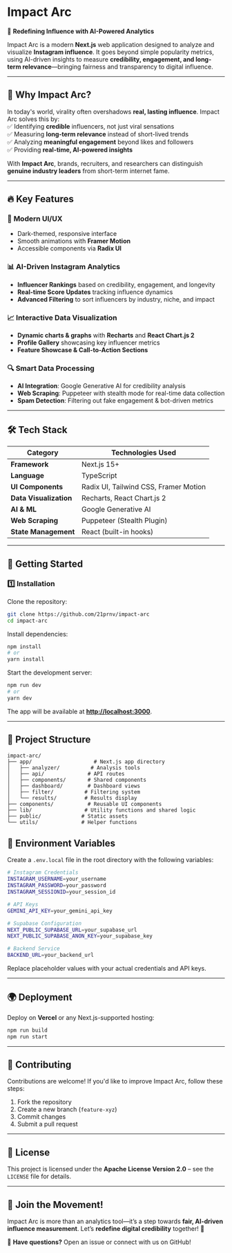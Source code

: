 # **Impact Arc**  
🚀 **Redefining Influence with AI-Powered Analytics**  

Impact Arc is a modern **Next.js** web application designed to analyze and visualize **Instagram influence**. It goes beyond simple popularity metrics, using AI-driven insights to measure **credibility, engagement, and long-term relevance**—bringing fairness and transparency to digital influence.  

---

## 🌟 **Why Impact Arc?**  
In today's world, virality often overshadows **real, lasting influence**. Impact Arc solves this by:  
✅ Identifying **credible** influencers, not just viral sensations  
✅ Measuring **long-term relevance** instead of short-lived trends  
✅ Analyzing **meaningful engagement** beyond likes and followers  
✅ Providing **real-time, AI-powered insights**  

With **Impact Arc**, brands, recruiters, and researchers can distinguish **genuine industry leaders** from short-term internet fame.  

---

## 🔥 **Key Features**  

### 🎨 **Modern UI/UX**  
- Dark-themed, responsive interface  
- Smooth animations with **Framer Motion**  
- Accessible components via **Radix UI**  

### 📊 **AI-Driven Instagram Analytics**  
- **Influencer Rankings** based on credibility, engagement, and longevity  
- **Real-time Score Updates** tracking influence dynamics  
- **Advanced Filtering** to sort influencers by industry, niche, and impact  

### 📈 **Interactive Data Visualization**  
- **Dynamic charts & graphs** with **Recharts** and **React Chart.js 2**  
- **Profile Gallery** showcasing key influencer metrics  
- **Feature Showcase & Call-to-Action Sections**  

### 🔍 **Smart Data Processing**  
- **AI Integration**: Google Generative AI for credibility analysis  
- **Web Scraping**: Puppeteer with stealth mode for real-time data collection  
- **Spam Detection**: Filtering out fake engagement & bot-driven metrics  

---

## 🛠 **Tech Stack**  

| Category           | Technologies Used |
|-------------------|-----------------|
| **Framework**      | Next.js 15+ |
| **Language**      | TypeScript |
| **UI Components** | Radix UI, Tailwind CSS, Framer Motion |
| **Data Visualization** | Recharts, React Chart.js 2 |
| **AI & ML** | Google Generative AI |
| **Web Scraping** | Puppeteer (Stealth Plugin) |
| **State Management** | React (built-in hooks) |

---

## 🚀 **Getting Started**  

### **1️⃣ Installation**  
Clone the repository:  
```bash
git clone https://github.com/21prnv/impact-arc
cd impact-arc
```
Install dependencies:  
```bash
npm install
# or
yarn install
```
Start the development server:  
```bash
npm run dev
# or
yarn dev
```
The app will be available at **[http://localhost:3000](http://localhost:3000)**.  

---

## 📁 **Project Structure**  

```
impact-arc/
├── app/                    # Next.js app directory
│   ├── analyzer/          # Analysis tools
│   ├── api/              # API routes
│   ├── components/       # Shared components
│   ├── dashboard/        # Dashboard views
│   ├── filter/          # Filtering system
│   └── results/         # Results display
├── components/           # Reusable UI components
├── lib/                 # Utility functions and shared logic
├── public/             # Static assets
└── utils/              # Helper functions
```

## 🔐 **Environment Variables**

Create a `.env.local` file in the root directory with the following variables:

```bash
# Instagram Credentials
INSTAGRAM_USERNAME=your_username
INSTAGRAM_PASSWORD=your_password
INSTAGRAM_SESSIONID=your_session_id

# API Keys
GEMINI_API_KEY=your_gemini_api_key

# Supabase Configuration
NEXT_PUBLIC_SUPABASE_URL=your_supabase_url
NEXT_PUBLIC_SUPABASE_ANON_KEY=your_supabase_key

# Backend Service
BACKEND_URL=your_backend_url
```

Replace placeholder values with your actual credentials and API keys.


---

## 🌍 **Deployment**  

Deploy on **Vercel** or any Next.js-supported hosting:  
```bash
npm run build
npm run start
```

---

## 🤝 **Contributing**  

Contributions are welcome! If you'd like to improve Impact Arc, follow these steps:  
1. Fork the repository  
2. Create a new branch (`feature-xyz`)  
3. Commit changes  
4. Submit a pull request  

---

## 📜 **License**  

This project is licensed under the **Apache License Version 2.0** – see the `LICENSE` file for details.  

---

## 📢 **Join the Movement!**  
Impact Arc is more than an analytics tool—it’s a step towards **fair, AI-driven influence measurement**. Let’s **redefine digital credibility** together! 🚀  

💬 **Have questions?** Open an issue or connect with us on GitHub!
